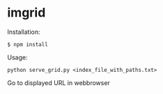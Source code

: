 imgrid
======

Installation:

    $ npm install

Usage:

    python serve_grid.py <index_file_with_paths.txt>

Go to displayed URL in webbrowser

